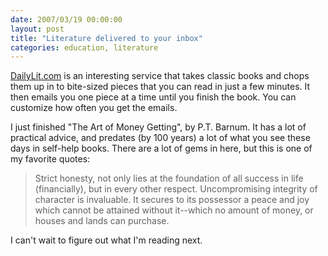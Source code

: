 ```yaml
---
date: 2007/03/19 00:00:00
layout: post
title: "Literature delivered to your inbox"
categories: education, literature
---
```


[DailyLit.com](http://dailylit.com) is an interesting service that takes classic books and chops them up in to bite-sized pieces that you can read in just a few minutes. It then emails you one piece at a time until you finish the book. You can customize how often you get the emails.

I just finished "The Art of Money Getting", by P.T. Barnum. It has a lot of practical advice, and predates (by 100 years) a lot of what you see these days in self-help books. There are a lot of gems in here, but this is one of my favorite quotes:

> Strict honesty, not only lies at the foundation of all success in life (financially), but in every other respect. Uncompromising integrity of character is invaluable. It secures to its possessor a peace and joy which cannot be attained without it--which no amount of money, or houses and lands can purchase.

I can't wait to figure out what I'm reading next.